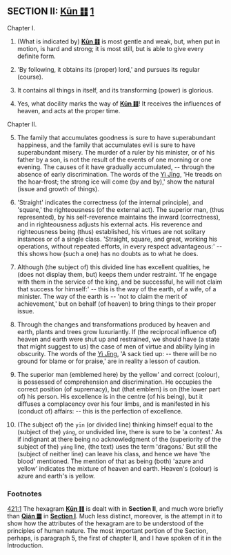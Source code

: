<a id="p-418"/>

## SECTION II: **[**Kūn ䷁**](e59da4kun.md)** <a id="fr_285"/><sub>[1](#fn_285)</sub>

Chapter I.

1. (What is indicated by) [**Kūn ䷁**](e59da4kun.md) is most gentle and weak, but, when put in motion, is hard and strong; it is most still, but is able to give every definite form.

<a id="p-419"/>

2. 'By following, it obtains its (proper) lord,' and pursues its regular (course).

3. It contains all things in itself, and its transforming (power) is glorious.

4. Yes, what docility marks the way of [**Kūn ䷁**](e59da4kun.md)! It receives the influences of heaven, and acts at the proper time.

Chapter II. 

5. The family that accumulates goodness is sure to have superabundant happiness, and the family that accumulates evil is sure to have superabundant misery. The murder of a ruler by his minister, or of his father by a son, is not the result of the events of one morning or one evening. The causes of it have gradually accumulated, -- through the absence of early discrimination. The words of the [Yì Jīng](https://ctext.org/book-of-changes), 'He treads on the hoar-frost; the strong ice will come (by and by),' show the natural (issue and growth of things).

<a id="p-420"/>

6. 'Straight' indicates the correctness (of the internal principle), and 'square,' the righteousness (of the external act). The superior man, (thus represented), by his self-reverence maintains the inward (correctness), and in righteousness adjusts his external acts. His reverence and righteousness being (thus) established, his virtues are not solitary instances or of a single class. 'Straight, square, and great, working his operations, without repeated efforts, in every respect advantageous:' -- this shows how (such a one) has no doubts as to what he does.

7. Although (the subject of) this divided line has excellent qualities, he (does not display them, but) keeps them under restraint. 'If he engage with them in the service of the king, and be successful, he will not claim that success for himself:' -- this is the way of the earth, of a wife, of a minister. The way of the earth is -- 'not to claim the merit of achievement,' but on behalf (of heaven) to bring things to their proper issue.

8. Through the changes and transformations produced by heaven and earth, plants and trees grow luxuriantly. If (the reciprocal influence of) heaven and earth were shut up and restrained, we should have (a state that might suggest to us) the case of men of virtue and ability lying in obscurity. The words of the [Yì Jīng](https://ctext.org/book-of-changes), 'A sack tied up: -- there will be no ground for blame or for praise,' are in reality a lesson of caution.

<a id="p-421"/>

9. The superior man (emblemed here) by the yellow' and correct (colour), is possessed of comprehension and discrimination. He occupies the correct position (of supremacy), but (that emblem) is on (the lower part of) his person. His excellence is in the centre (of his being), but it diffuses a complacency over his four limbs, and is manifested in his (conduct of) affairs: -- this is the perfection of excellence.

10. (The subject of) the `yīn` (or divided line) thinking himself equal to the (subject of the) `yáng`, or undivided line, there is sure to be 'a contest.' As if indignant at there being no acknowledgment of the (superiority of the subject of the) `yáng` line, (the text) uses the term 'dragons.' But still the (subject of neither line) can leave his class, and hence we have 'the blood' mentioned. The mention of that as being (both) 'azure and yellow' indicates the mixture of heaven and earth. Heaven's (colour) is azure and earth's is yellow.

### Footnotes

<a id="fn_285"/>[421:1](#fr_285) The hexagram [**Kūn ䷁**](e59da4kun.md) is dealt with in **Section II**, and much wore briefly than [**Qián ䷀**](e4b9beqian.md) in [**Section I**](appendix04s1.md). Much less distinct, moreover, is the attempt in it to show how the attributes of the hexagram are to be understood of the principles of human nature. The most important portion of the Section, perhaps, is paragraph 5, the first of chapter II, and I have spoken of it in the Introduction.

